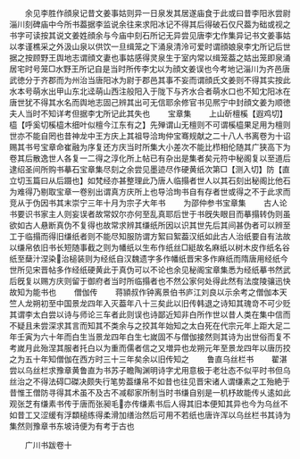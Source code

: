 <!-- { "loadSidebar": true } -->
　　余见李胜作顔泉记昔文姜事姑则异一日泉发其居遂庙食于此或曰昔李阳氷尝尉淄川刻碑庙中今所书葢据李监说余往来求阳冰记不得其后得破石仅尺葢为础或视之书字可读按其说文姜姓顔余与今庙中刻石所记无异尝见唐李冘作集异记书文姜事姑以孝谨樵采之外汲山泉以供饮一旦缉笼之下涌泉清泠可爱时谓顔娘泉李冘所记后世据之按顾野王舆地志谓顔文妻也事姑感得灵泉生于室内常以缉笼葢之姑出笼即泉涌居宅时号笼□水野王所记自是当时所传李冘以为顔文姜误也今考地记淄川为齐邑唐武徳分于齐郡而为州治当唐阳冰为尉于郡邑其事不妄而谓顔氏文姜则不得其实按此水本号萌水出甲山东北迳萌山西注般阳入于陇下与齐水合者萌水口也不知冘阳冰在唐世犹不得其水名而舆地志固己辨其出可无信耶余修官书见熈宁中封顔文姜为顺徳夫人当时不知详考但据李冘所记此其失也
　　宝章集
　　上山斫檀榽【遐鸡切】橀【呼奚切榽橀木细叶似檀今江东有之】先殚谓山无檀则不可谓榽橀果足用为檀则世亦不能自罔也昔神龙中王方庆上其祖导洽珣仲宝骞规献之二十八人书离卷为十诏赐其书号宝章命崔融为序复还方庆当时所集大小差次不能比栉相伦随其广狭高下为卷其后散逸世人各复一二得之淳化所上帖已有杂出是集者矣元符中秘阁复以至道后逮绍圣间所购书摹石宝章集尽刻之余尝见墨迹尽作硬黄纸次第□【测入切】防【直立切玉篇曰从后蹑也】如梵经亦甚整理此乃唐人临搨者世人以其石刻出秘阁比他石为难得乃剔取宝章一卷别出谓真方庆所上也导洽珣书自有存者世或得之不于此求而竞从于伪因书其末崇宁三年十月为宗子大年书
　　为邵仲参书宝章集
　　古人论书要识书家主人则妄误者故常奴尔亦何至乱真耶后世于书旣失眼目而摹搨转伪则虽欲如古人悬断真伪不复得也故常求辨其缣纸所因以识其世先后其间甚伪者可以辨至工于临搨而得旧缣纸者则不能尽知服防谓方絮曰絮葢汉纸如此古人治纸要自有法故以缣帛依旧书长短随事截之则为幡纸以生布作纸丝□綎故名麻纸以树木皮作纸名谷纸至蘖汁涅染治槌装则为经纸自汉魏遗字多作幡纸晋宋多作麻纸而隋唐用经纸今世所见宋晋帖多作经纸硬黄此于真伪可以不论也余见秘阁宝章集悉为经纸摹书然武后旣复以赐方庆则留于御府者当时所临搨者也不然公家何处得此然有法度陵骧迅快故知为能书也
　　僧伽传
　　蒋頴叔作钟离景伯书庐江刘良以示余考之僧伽本天竺人龙朔初至中国景龙四年入灭葢年八十三矣此以旧传韩退之诗知其瑰竒不可少贬其谓李太白尝以诗与师论三车者此则误也诗鄙近知非白所作世以昔人类在集中信而不疑且未尝深求其言而知其不类余与之挍其年始知之太白死在代宗元年上距大足二年壬寅为六十年而白生当景龙四年白生七嵗固不与僧伽接然则其诗为出世俗而复不考嵗月此殆涅其服者托白以为重而儒者信之又増异也龙朔元年至景龙四年以唐历挍之为五十年知僧伽在西方时三十三年矣余以旧传知之
　　鲁直乌丝栏书
　　翟湛尝以乌丝栏求豫章黄鲁直为书苏子瞻陶渊明诗字尤用意极于老壮态不似平时书但乌丝治之不得法碍□磔决颇失行笔势葢缣帛不如昔也往见晋宋诸人谓缣素之工殆絶于昔惟王僧防寻得其术虽不及古不减郗家所制当时书缣自别是一机杼故能传乆逺如此观张芝有缣素书传于唐而张昶毛亦传缣素书后人得其旧本便知其异也今为乌丝不如昔工又涩缓有浮纇槌练得柔滑加缮治然后可用不若纸也唐许浑以乌丝栏书其诗为集然则豫章书东坡诗便为有考于古也

　　广川书跋卷十
